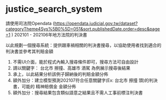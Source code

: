 # justice_search_system
請使用司法院Opendata (https://opendata.judicial.gov.tw/dataset?categoryTheme4Sys%5B0%5D=051&sort.publishedDate.order=desc&page=1 ) 202101 - 202106年地方法院的判決書

以此規劃一個搜尋系統：提供跟車禍相關的判決書搜尋，以協助使用者找到適合的判決書並參考其判賠金額

1. 不需UI介面，能於程式內輸入搜尋條件即可，搜尋方法可自由設計
2. 請以關鍵字： 台北市  擦撞、高雄市  酒駕   為例展示搜尋後結果
3. 承上，以此結果分析該例子歸納後的判賠金額分佈
4. 額外加分：建立模型預測202107符合任意關鍵字(Ex: 台北市 擦撞 頭)的判決書，可能的 精神賠償金 金額分佈
5. 額外加分：搜尋結果包含類似語意之結果且不需人工事前標注判決書
